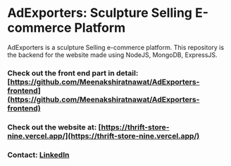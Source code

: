 # AdExporters: Sculpture Selling E-commerce Platform

AdExporters is a sculpture Selling e-commerce platform. This repository is the backend for the website made using NodeJS, MongoDB, ExpressJS.

### Check out the front end part in detail: [https://github.com/Meenakshiratnawat/AdExporters-frontend](https://github.com/Meenakshiratnawat/AdExporters-frontend)

### Check out the website at: [https://thrift-store-nine.vercel.app/](https://thrift-store-nine.vercel.app/)

### Contact: [LinkedIn](https://www.linkedin.com/in/meenakshi-ratnawat-aa71771b2/)

